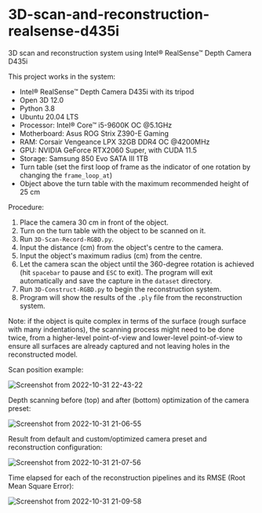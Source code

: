 # 3D-scan-and-reconstruction-realsense-d435i
3D scan and reconstruction system using Intel® RealSense™ Depth Camera D435i

This project works in the system:
- Intel® RealSense™ Depth Camera D435i with its tripod
- Open 3D 12.0
- Python 3.8
- Ubuntu 20.04 LTS
- Processor: Intel® Core™ i5-9600K OC @5.1GHz
- Motherboard: Asus ROG Strix Z390-E Gaming
- RAM: Corsair Vengeance LPX 32GB DDR4 OC @4200MHz
- GPU: NVIDIA GeForce RTX2060 Super, with CUDA 11.5
- Storage: Samsung 850 Evo SATA III 1TB
- Turn table (set the first loop of frame as the indicator of one rotation by changing the `frame_loop_at`)
- Object above the turn table with the maximum recommended height of 25 cm

Procedure:
1. Place the camera 30 cm in front of the object.
2. Turn on the turn table with the object to be scanned on it.
3. Run `3D-Scan-Record-RGBD.py`.
4. Input the distance (cm) from the object's centre to the camera.
5. Input the object's maximum radius (cm) from the centre.
6. Let the camera scan the object until the 360-degree rotation is achieved (hit `spacebar` to pause and `ESC` to exit). The program will exit automatically and save the capture in the `dataset` directory.
7. Run `3D-Construct-RGBD.py` to begin the reconstruction system.
8. Program will show the results of the `.ply` file from the reconstruction system.

Note: if the object is quite complex in terms of the surface (rough surface with many indentations), the scanning process might need to be done twice, from a higher-level point-of-view and lower-level point-of-view to ensure all surfaces are already captured and not leaving holes in the reconstructed model.

Scan position example:

![Screenshot from 2022-10-31 22-43-22](https://user-images.githubusercontent.com/26058697/199151046-d4d7414f-839a-487c-9beb-714deefa5afa.png)

Depth scanning before (top) and after (bottom) optimization of the camera preset:

![Screenshot from 2022-10-31 21-06-55](https://user-images.githubusercontent.com/26058697/199151128-0f753cb9-3154-4647-a280-232bdab6b97c.png)

Result from default and custom/optimized camera preset and reconstruction configuration:

![Screenshot from 2022-10-31 21-07-56](https://user-images.githubusercontent.com/26058697/199151269-efa706c8-ad44-42eb-b1cb-76efcaa801c0.png)

Time elapsed for each of the reconstruction pipelines and its RMSE (Root Mean Square Error):

![Screenshot from 2022-10-31 21-09-58](https://user-images.githubusercontent.com/26058697/199151400-f32b206d-0b76-4fd2-97b3-c31a90466377.png)

